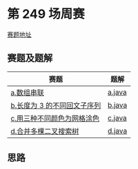# 第 249 场周赛
[赛题地址](https://leetcode-cn.com/contest/weekly-contest-249/)

## 赛题及题解
|赛题|题解|
| ---- | ----|
|[a.数组串联](https://leetcode-cn.com/problems/concatenation-of-array/)|[a.java](/competition/leetcode/weeklyOne249/a.java)|
|[b.长度为 3 的不同回文子序列](https://leetcode-cn.com/problems/unique-length-3-palindromic-subsequences/)|[b.java](/competition/leetcode/weeklyOne249/b.java)|
|[c.用三种不同颜色为网格涂色](https://leetcode-cn.com/problems/painting-a-grid-with-three-different-colors/)|[c.java](/competition/leetcode/weeklyOne249/c.java)|
|[d.合并多棵二叉搜索树](https://leetcode-cn.com/problems/merge-bsts-to-create-single-bst/)|[d.java](/competition/leetcode/weeklyOne249/d.java)|

## 思路
